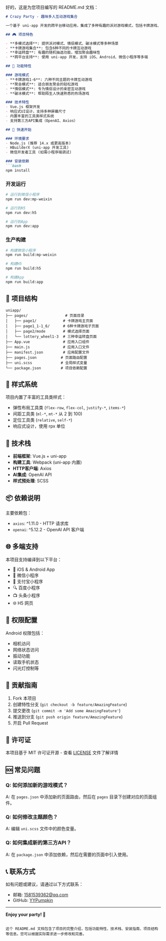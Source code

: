 好的，这是为您项目编写的 README.md 文档：

```markdown
# Crazy Party - 趣味多人互动游戏集合

一个基于 uni-app 开发的跨平台移动应用，集成了多种有趣的派对游戏模式，包括卡牌游戏、幸运转盘等，适合朋友聚会、情侣互动和破冰活动。

## 🎮 项目特色

- **多模式选择**: 提供派对模式、情侣模式、破冰模式等多种场景
- **卡牌游戏集合**: 包含6种不同的卡牌互动游戏
- **幸运转盘**: 有趣的随机抽选功能，增加聚会趣味性
- **跨平台支持**: 使用 uni-app 开发，支持 iOS、Android、微信小程序等多端

## 📱 功能特性

### 游戏模式
- **卡牌游戏1-6**: 六种不同主题的卡牌互动游戏
- **聚会模式**: 适合朋友聚会的轻松游戏
- **情侣模式**: 专为情侣设计的亲密互动游戏  
- **破冰模式**: 帮助陌生人快速熟悉的热场游戏

### 技术特性
- Vue.js 框架开发
- 响应式UI设计，支持多种屏幕尺寸
- 内置丰富的工具类样式系统
- 支持第三方API集成（OpenAI、Axios）

## 🚀 快速开始

### 环境要求
- Node.js (推荐 14.x 或更高版本)
- HBuilderX (uni-app 开发工具)
- 微信开发者工具 (如需小程序端调试)

### 安装依赖
```bash
npm install
```

### 开发运行
```bash
# 运行到微信小程序
npm run dev:mp-weixin

# 运行到H5
npm run dev:h5

# 运行到App
npm run dev:app
```

### 生产构建
```bash
# 构建微信小程序
npm run build:mp-weixin

# 构建H5
npm run build:h5

# 构建App  
npm run build:app
```

## 📁 项目结构

```
uniapp/
├── pages/                 # 页面目录
│   ├── page1/            # 卡牌游戏主页面
│   ├── page1_1-1_6/      # 6种卡牌游戏子页面
│   ├── page2/mode        # 模式选择页面
│   └── lottery_wheel1-3  # 三种幸运转盘页面
├── App.vue               # 应用入口组件
├── main.js               # 应用入口文件
├── manifest.json         # 应用配置文件
├── pages.json           # 页面路由配置
├── uni.scss             # 全局样式变量
└── package.json         # 项目依赖配置
```

## 🎨 样式系统

项目内置了丰富的工具类样式：
- 弹性布局工具类 (`flex-row`, `flex-col`, `justify-*`, `items-*`)
- 间距工具类 (`ml-*`, `mt-*` 从 2 到 100)
- 定位工具类 (`relative`, `self-*`)
- 响应式设计，使用 rpx 单位

## 🔧 技术栈

- **前端框架**: Vue.js + uni-app
- **构建工具**: Webpack (uni-app 内置)
- **HTTP客户端**: Axios
- **AI集成**: OpenAI API
- **样式预处理**: SCSS

## 📦 依赖说明

主要依赖包：
- `axios`: ^1.11.0 - HTTP 请求库
- `openai`: ^5.12.2 - OpenAI API 客户端

## 🌐 多端支持

本项目支持编译到以下平台：
- 📱 iOS & Android App
- 💬 微信小程序
- 🎯 支付宝小程序
- 🔍 百度小程序
- 📺 头条小程序
- 🌐 H5 网页

## 🔐 权限配置

Android 权限包括：
- 相机访问
- 网络状态访问
- 振动功能
- 读取手机状态
- 闪光灯控制等

## 🤝 贡献指南

1. Fork 本项目
2. 创建特性分支 (`git checkout -b feature/AmazingFeature`)
3. 提交更改 (`git commit -m 'Add some AmazingFeature'`)
4. 推送到分支 (`git push origin feature/AmazingFeature`)
5. 开启 Pull Request

## 📄 许可证

本项目基于 MIT 许可证开源 - 查看 [LICENSE](LICENSE) 文件了解详情

## 🆘 常见问题

### Q: 如何添加新的游戏模式？
A: 在 `pages.json` 中添加新的页面路由，然后在 `pages` 目录下创建对应的页面组件。

### Q: 如何修改主题颜色？
A: 编辑 `uni.scss` 文件中的颜色变量。

### Q: 如何集成新的第三方API？
A: 在 `package.json` 中添加依赖，然后在需要的页面中引入使用。

## 📞 联系方式

如有问题或建议，请通过以下方式联系：
- 邮箱: 1581539362@qq.com
- GitHub: [YYPumpkin](https://github.com/YYPumpkin)

---

**Enjoy your party! 🎉**
```

这个 README.md 文档包含了项目的完整介绍，包括功能特性、技术栈、安装指南、项目结构等信息。您可以根据实际需求进一步修改和完善。
